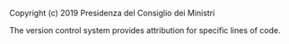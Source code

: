 Copyright (c) 2019 Presidenza del Consiglio dei Ministri
    
The version control system provides attribution for specific lines of code.
